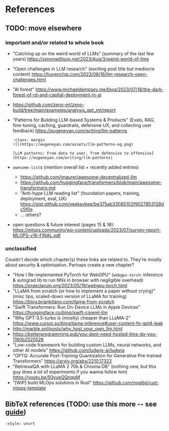 # References

## TODO: move elsewhere

### important and/or related to whole book

- "Catching up on the weird world of LLMs" (summary of the last few years) https://simonwillison.net/2023/Aug/3/weird-world-of-llms
- "Open challenges in LLM research" (exciting post title but mediocre content) https://huyenchip.com/2023/08/16/llm-research-open-challenges.html
- "AI forest" https://www.michaeldempsey.me/blog/2023/07/18/the-dark-forest-of-rd-and-capital-deployment-in-ai
- https://github.com/zeno-ml/zeno-build/tree/main/examples/analysis_gpt_mt/report
- "Patterns for Building LLM-based Systems & Products" (Evals, RAG, fine-tuning, caching, guardrails, defensive UX, and collecting user feedback) https://eugeneyan.com/writing/llm-patterns

  ```{figure-md} llm-patterns
  :class: margin
  ![](https://eugeneyan.com/assets/llm-patterns-og.png)

  [LLM patterns: From data to user, from defensive to offensive](https://eugeneyan.com/writing/llm-patterns)
  ```

- `awesome-list`s (mention overall list + recently added entries)
  + https://github.com/imaurer/awesome-decentralized-llm
  + https://github.com/huggingface/transformers/blob/main/awesome-transformers.md
  + "Anti-hype LLM reading list" (foundation papers, training, deployment, eval, UX) https://gist.github.com/veekaybee/be375ab33085102f9027853128dc5f0e
  + ... others?
- open questions & future interest (pages 15 & 16): https://mlops.community/wp-content/uploads/2023/07/survey-report-MLOPS-v16-FINAL.pdf

### unclassified

Couldn't decide which chapter(s) these links are related to. They're mostly about security & optimisation. Perhaps create a new chapter?

- "How I Re-implemented PyTorch for WebGPU" (`webgpu-torch`: inference & autograd lib to run NNs in browser with negligible overhead) https://praeclarum.org/2023/05/19/webgpu-torch.html
- "LLaMA from scratch (or how to implement a paper without crying)" (misc tips, scaled-down version of LLaMA for training) https://blog.briankitano.com/llama-from-scratch
- "Swift Transformers: Run On-Device LLMs in Apple Devices" https://huggingface.co/blog/swift-coreml-llm
- "Why GPT-3.5-turbo is (mostly) cheaper than LLaMA-2" https://www.cursor.so/blog/llama-inference#user-content-fn-gpt4-leak
- http://marble.onl/posts/why_host_your_own_llm.html
- https://betterprogramming.pub/you-dont-need-hosted-llms-do-you-1160b2520526
- "Low-code framework for building custom LLMs, neural networks, and other AI models" https://github.com/ludwig-ai/ludwig
- "GPTQ: Accurate Post-Training Quantization for Generative Pre-trained Transformers" https://arxiv.org/abs/2210.17323
- "RetrievalQA with LLaMA 2 70b & Chroma DB" (nothing new, but this guy does a lot of experiments if you wanna follow him) https://youtu.be/93yueQQnqpM
- "[WiP] build MLOps solutions in Rust" https://github.com/nogibjj/rust-mlops-template

## BibTeX references (TODO: use this more -- see [guide](index#formatting))

```{bibliography}
:style: unsrt
```
